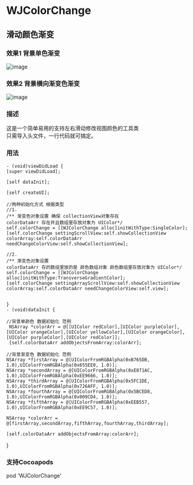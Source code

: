 # WJColorChange
## 滑动颜色渐变

### 效果1 背景单色渐变
![image](https://github.com/wangjin007/WJColorChange/blob/master/changeColor.gif)
### 效果2 背景横向渐变色渐变
![image](https://github.com/wangjin007/WJColorChange/blob/master/colorChange2.gif)

### 描述

这是一个简单易用的支持左右滑动修改视图颜色的工具类  
只需导入头文件，一行代码就可搞定。

### 用法 
    - (void)viewDidLoad {
    [super viewDidLoad];
    
    [self dataInit];
    
    [self createUI];
    
    //两种初始化方式 根据类型
    //1.
    /** 渐变色对象设置 确保 collectionView对象存在
    colorDataArr 存在并且数组里存放对象为 UIColor*/
    self.colorChange = [[WJColorChange alloc]initWithType:SingleColor];
    [self.colorChange settingScrollView:self.showCollectionView colorArray:self.colorDataArr needChangeColorView:self.showCollectionView];
    
    //2.
    /** 渐变色对象设置 
    colorDataArr 存的数组里放的是 颜色数组对象 颜色数组里存放对象为 UIColor*/
    self.colorChange = [[WJColorChange alloc]initWithType:TransverseGradientColor];
    [self.colorChange settingArrayScrollView:self.showCollectionView colorArray:self.colorDataArr needChangeColorView:self.view];
    
    
    }
    - (void)dataInit {
    
    //背景单颜色 数据初始化 范例
     NSArray *colorArr = @[[UIColor redColor],[UIColor purpleColor],[UIColor orangeColor],[UIColor yellowColor],[UIColor orangeColor],[UIColor purpleColor],[UIColor redColor]];
     [self.colorDataArr addObjectsFromArray:colorArr];
    
    //背景渐变色 数据初始化 范例
    NSArray *firstArray = @[UIColorFromRGBAlpha(0xB765DB, 1.0),UIColorFromRGBAlpha(0x655EE0, 1.0)];
    NSArray *secondArray = @[UIColorFromRGBAlpha(0xE871AC, 1.0),UIColorFromRGBAlpha(0xEE9666, 1.0)];
    NSArray *thirdArray = @[UIColorFromRGBAlpha(0x5FC1DE, 1.0),UIColorFromRGBAlpha(0x726AFF, 1.0)];
    NSArray *fourthArray = @[UIColorFromRGBAlpha(0x5BCED8, 1.0),UIColorFromRGBAlpha(0x009CD4, 1.0)];
    NSArray *fifthArray = @[UIColorFromRGBAlpha(0xEEB557, 1.0),UIColorFromRGBAlpha(0xEE9C57, 1.0)];

    NSArray *colorArr = @[firstArray,secondArray,fifthArray,fourthArray,thirdArray];
    
    [self.colorDataArr addObjectsFromArray:colorArr];
}
    

### 支持Cocoapods 
pod 'WJColorChange'
